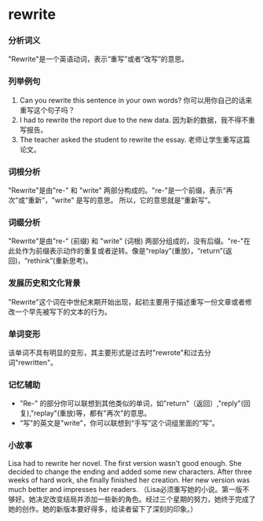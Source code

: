 # rewrite

### 分析词义

  

"Rewrite"是一个英语动词，表示“重写”或者“改写”的意思。

  

### 列举例句

  

1.  Can you rewrite this sentence in your own words? 你可以用你自己的话来重写这个句子吗？
2.  I had to rewrite the report due to the new data. 因为新的数据，我不得不重写报告。
3.  The teacher asked the student to rewrite the essay. 老师让学生重写这篇论文。

  

### 词根分析

  

"Rewrite"是由"re-" 和 "write" 两部分构成的。"re-"是一个前缀，表示“再次”或“重新”，"write" 是写的意思。 所以，它的意思就是“重新写”。

  

### 词缀分析

  

"Rewrite"是由"re-" (前缀) 和 "write" (词根) 两部分组成的，没有后缀。"re-"在此处作为前缀表示动作的重复或者逆转。像是“replay”(重放)，“return”(返回)，“rethink”(重新思考)。

  

### 发展历史和文化背景

  

"Rewrite"这个词在中世纪末期开始出现，起初主要用于描述重写一份文章或者修改一个早先被写下的文本的行为。

  

### 单词变形

  

该单词不具有明显的变形，其主要形式是过去时"rewrote"和过去分词"rewritten"。

  

### 记忆辅助

  

*   "Re-" 的部分你可以联想到其他类似的单词，如"return"（返回）,"reply"(回复),"replay"(重放)等，都有"再次"的意思。
*   "写"的英文是"write"，你可以联想到“手写”这个词组里面的“写”。

  

### 小故事

  

Lisa had to rewrite her novel. The first version wasn't good enough. She decided to change the ending and added some new characters. After three weeks of hard work, she finally finished her creation. Her new version was much better and impresses her readers. （Lisa必须重写她的小说。第一版不够好。她决定改变结局并添加一些新的角色。经过三个星期的努力，她终于完成了她的创作。她的新版本要好得多，给读者留下了深刻的印象。）
